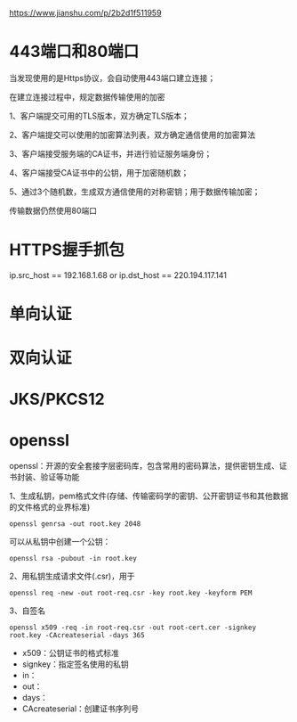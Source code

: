 https://www.jianshu.com/p/2b2d1f511959

# 443端口和80端口

当发现使用的是Https协议，会自动使用443端口建立连接；

在建立连接过程中，规定数据传输使用的加密

1、客户端提交可用的TLS版本，双方确定TLS版本；

2、客户端提交可以使用的加密算法列表，双方确定通信使用的加密算法

3、客户端接受服务端的CA证书，并进行验证服务端身份；

4、客户端接受CA证书中的公钥，用于加密随机数；

5、通过3个随机数，生成双方通信使用的对称密钥；用于数据传输加密；

传输数据仍然使用80端口

# HTTPS握手抓包

ip.src_host == 192.168.1.68 or ip.dst_host == 220.194.117.141

# 单向认证

# 双向认证

# JKS/PKCS12

# openssl

openssl：开源的安全套接字层密码库，包含常用的密码算法，提供密钥生成、证书封装、验证等功能

1、生成私钥，pem格式文件(存储、传输密码学的密钥、公开密钥证书和其他数据的文件格式的业界标准)

```shell
openssl genrsa -out root.key 2048
```

可以从私钥中创建一个公钥：

```shell
openssl rsa -pubout -in root.key
```

2、用私钥生成请求文件(.csr)，用于

```shell
openssl req -new -out root-req.csr -key root.key -keyform PEM
```

3、自签名

```shell
openssl x509 -req -in root-req.csr -out root-cert.cer -signkey root.key -CAcreateserial -days 365
```

- x509：公钥证书的格式标准
- signkey：指定签名使用的私钥
- in：
- out：
- days：
- CAcreateserial：创建证书序列号
